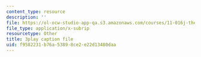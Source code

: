 ```yaml
---
content_type: resource
description: ''
file: https://ol-ocw-studio-app-qa.s3.amazonaws.com/courses/11-016j-the-once-and-future-city-spring-2015/f9582231b76a53898ce2e22d13480daa_kd6ww6aPT0A.vtt
file_type: application/x-subrip
resourcetype: Other
title: 3play caption file
uid: f9582231-b76a-5389-8ce2-e22d13480daa
---
```


